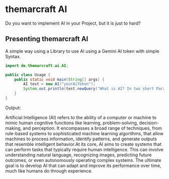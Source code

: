 # themarcraft AI
Do you want to implement AI in your Project, but it is just to hard?
## Presenting themarcraft AI
A simple way using a Library to use AI using a Gemini AI token with simple Syntax.
```Java
import de.themarcraft.ai.AI;

public class Usage {
    public static void main(String[] args) {
        AI test = new AI("yourAiToken");
        System.out.println(test.newQuery("What is AI? In two short Paragraphs"));
    }
}
```
Output:

Artificial Intelligence (AI) refers to the ability of a computer or machine to mimic human cognitive functions like learning, problem-solving, decision-making, and perception. It encompasses a broad range of techniques, from rule-based systems to sophisticated machine learning algorithms, that allow machines to process information, identify patterns, and generate outputs that resemble intelligent behavior.At its core, AI aims to create systems that can perform tasks that typically require human intelligence. This can involve understanding natural language, recognizing images, predicting future outcomes, or even autonomously operating complex systems. The ultimate goal is to develop AI that can adapt and improve its performance over time, much like humans do through experience.
